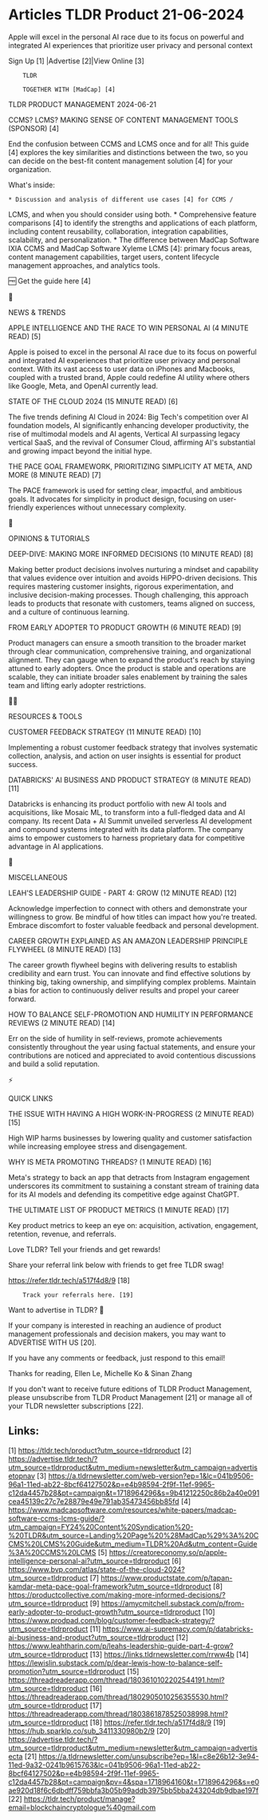 # Articles TLDR Product 21-06-2024

Apple will excel in the personal AI race due to its focus on powerful
and integrated AI experiences that prioritize user privacy and
personal context  

 Sign Up [1] |Advertise [2]|View Online [3] 

		TLDR

		TOGETHER WITH [MadCap] [4]

TLDR PRODUCT MANAGEMENT 2024-06-21

 CCMS? LCMS? MAKING SENSE OF CONTENT MANAGEMENT TOOLS (SPONSOR) [4] 

 End the confusion between CCMS and LCMS once and for all! This guide
[4] explores the key similarities and distinctions between the two, so
you can decide on the best-fit content management solution [4] for
your organization.

What's inside:

 	* Discussion and analysis of different use cases [4] for CCMS /
LCMS, and when you should consider using both.
 	* Comprehensive feature comparisons [4] to identify the strengths
and applications of each platform, including content reusability,
collaboration, integration capabilities, scalability, and
personalization.
 	* The difference between MadCap Software IXIA CCMS and MadCap
Software Xyleme LCMS [4]: primary focus areas, content management
capabilities, target users, content lifecycle management approaches,
and analytics tools.

🆓 Get the guide here [4]

📱 

NEWS & TRENDS

 APPLE INTELLIGENCE AND THE RACE TO WIN PERSONAL AI (4 MINUTE READ)
[5] 

 Apple is poised to excel in the personal AI race due to its focus on
powerful and integrated AI experiences that prioritize user privacy
and personal context. With its vast access to user data on iPhones and
Macbooks, coupled with a trusted brand, Apple could redefine AI
utility where others like Google, Meta, and OpenAI currently lead. 

 STATE OF THE CLOUD 2024 (15 MINUTE READ) [6] 

 The five trends defining AI Cloud in 2024: Big Tech's competition
over AI foundation models, AI significantly enhancing developer
productivity, the rise of multimodal models and AI agents, Vertical AI
surpassing legacy vertical SaaS, and the revival of Consumer Cloud,
affirming AI's substantial and growing impact beyond the initial hype.


 THE PACE GOAL FRAMEWORK, PRIORITIZING SIMPLICITY AT META, AND MORE (8
MINUTE READ) [7] 

 The PACE framework is used for setting clear, impactful, and
ambitious goals. It advocates for simplicity in product design,
focusing on user-friendly experiences without unnecessary complexity. 

🚀 

OPINIONS & TUTORIALS

 DEEP-DIVE: MAKING MORE INFORMED DECISIONS (10 MINUTE READ) [8] 

 Making better product decisions involves nurturing a mindset and
capability that values evidence over intuition and avoids HiPPO-driven
decisions. This requires mastering customer insights, rigorous
experimentation, and inclusive decision-making processes. Though
challenging, this approach leads to products that resonate with
customers, teams aligned on success, and a culture of continuous
learning. 

 FROM EARLY ADOPTER TO PRODUCT GROWTH (6 MINUTE READ) [9] 

 Product managers can ensure a smooth transition to the broader market
through clear communication, comprehensive training, and
organizational alignment. They can gauge when to expand the product's
reach by staying attuned to early adopters. Once the product is stable
and operations are scalable, they can initiate broader sales
enablement by training the sales team and lifting early adopter
restrictions. 

🧑‍💻 

RESOURCES & TOOLS

 CUSTOMER FEEDBACK STRATEGY (11 MINUTE READ) [10] 

 Implementing a robust customer feedback strategy that involves
systematic collection, analysis, and action on user insights is
essential for product success. 

 DATABRICKS' AI BUSINESS AND PRODUCT STRATEGY (8 MINUTE READ) [11] 

 Databricks is enhancing its product portfolio with new AI tools and
acquisitions, like Mosaic ML, to transform into a full-fledged data
and AI company. Its recent Data + AI Summit unveiled serverless AI
development and compound systems integrated with its data platform.
The company aims to empower customers to harness proprietary data for
competitive advantage in AI applications. 

🎁 

MISCELLANEOUS

 LEAH'S LEADERSHIP GUIDE - PART 4: GROW (12 MINUTE READ) [12] 

 Acknowledge imperfection to connect with others and demonstrate your
willingness to grow. Be mindful of how titles can impact how you're
treated. Embrace discomfort to foster valuable feedback and personal
development. 

 CAREER GROWTH EXPLAINED AS AN AMAZON LEADERSHIP PRINCIPLE FLYWHEEL (8
MINUTE READ) [13] 

 The career growth flywheel begins with delivering results to
establish credibility and earn trust. You can innovate and find
effective solutions by thinking big, taking ownership, and simplifying
complex problems. Maintain a bias for action to continuously deliver
results and propel your career forward. 

 HOW TO BALANCE SELF-PROMOTION AND HUMILITY IN PERFORMANCE REVIEWS (2
MINUTE READ) [14] 

 Err on the side of humility in self-reviews, promote achievements
consistently throughout the year using factual statements, and ensure
your contributions are noticed and appreciated to avoid contentious
discussions and build a solid reputation. 

⚡ 

QUICK LINKS

 THE ISSUE WITH HAVING A HIGH WORK-IN-PROGRESS (2 MINUTE READ) [15] 

 High WIP harms businesses by lowering quality and customer
satisfaction while increasing employee stress and disengagement. 

 WHY IS META PROMOTING THREADS? (1 MINUTE READ) [16] 

 Meta's strategy to back an app that detracts from Instagram
engagement underscores its commitment to sustaining a constant stream
of training data for its AI models and defending its competitive edge
against ChatGPT. 

 THE ULTIMATE LIST OF PRODUCT METRICS (1 MINUTE READ) [17] 

 Key product metrics to keep an eye on: acquisition, activation,
engagement, retention, revenue, and referrals. 

Love TLDR? Tell your friends and get rewards!

 Share your referral link below with friends to get free TLDR swag! 

 https://refer.tldr.tech/a517f4d8/9 [18] 

		Track your referrals here. [19]

Want to advertise in TLDR? 📰

 If your company is interested in reaching an audience of product
management professionals and decision makers, you may want to
ADVERTISE WITH US [20]. 

 If you have any comments or feedback, just respond to this email! 

Thanks for reading, 
Ellen Le, Michelle Ko & Sinan Zhang 

If you don't want to receive future editions of TLDR Product
Management, please unsubscribe from TLDR Product Management [21] or
manage all of your TLDR newsletter subscriptions [22]. 

 

Links:
------
[1] https://tldr.tech/product?utm_source=tldrproduct
[2] https://advertise.tldr.tech/?utm_source=tldrproduct&utm_medium=newsletter&utm_campaign=advertisetopnav
[3] https://a.tldrnewsletter.com/web-version?ep=1&lc=041b9506-96a1-11ed-ab22-8bcf64127502&p=e4b98594-2f9f-11ef-9965-c12da4457b28&pt=campaign&t=1718964296&s=9b41212250c86b2a40e091cea45139c27c7e28879e49e791ab35473456bb85fd
[4] https://www.madcapsoftware.com/resources/white-papers/madcap-software-ccms-lcms-guide/?utm_campaign=FY24%20Content%20Syndication%20-%20TLDR&utm_source=Landing%20Page%20%28MadCap%29%3A%20CCMS%20LCMS%20Guide&utm_medium=TLDR%20Ad&utm_content=Guide%3A%20CCMS%20LCMS
[5] https://creatoreconomy.so/p/apple-intelligence-personal-ai?utm_source=tldrproduct
[6] https://www.bvp.com/atlas/state-of-the-cloud-2024?utm_source=tldrproduct
[7] https://www.productstate.com/p/tapan-kamdar-meta-pace-goal-framework?utm_source=tldrproduct
[8] https://productcollective.com/making-more-informed-decisions/?utm_source=tldrproduct
[9] https://amycmitchell.substack.com/p/from-early-adopter-to-product-growth?utm_source=tldrproduct
[10] https://www.prodpad.com/blog/customer-feedback-strategy/?utm_source=tldrproduct
[11] https://www.ai-supremacy.com/p/databricks-ai-business-and-product?utm_source=tldrproduct
[12] https://www.leahtharin.com/p/leahs-leadership-guide-part-4-grow?utm_source=tldrproduct
[13] https://links.tldrnewsletter.com/rrww4b
[14] https://lewislin.substack.com/p/dear-lewis-how-to-balance-self-promotion?utm_source=tldrproduct
[15] https://threadreaderapp.com/thread/1803610102202544191.html?utm_source=tldrproduct
[16] https://threadreaderapp.com/thread/1802905010256355530.html?utm_source=tldrproduct
[17] https://threadreaderapp.com/thread/1803861878525038998.html?utm_source=tldrproduct
[18] https://refer.tldr.tech/a517f4d8/9
[19] https://hub.sparklp.co/sub_3411330980b2/9
[20] https://advertise.tldr.tech/?utm_source=tldrproduct&utm_medium=newsletter&utm_campaign=advertisecta
[21] https://a.tldrnewsletter.com/unsubscribe?ep=1&l=c8e26b12-3e94-11ed-9a32-0241b9615763&lc=041b9506-96a1-11ed-ab22-8bcf64127502&p=e4b98594-2f9f-11ef-9965-c12da4457b28&pt=campaign&pv=4&spa=1718964160&t=1718964296&s=e0ae920d18f6c6dbdff759bbfa3b05b99addb3975bb5bba243204db9dbae197f
[22] https://tldr.tech/product/manage?email=blockchaincryptologue%40gmail.com
